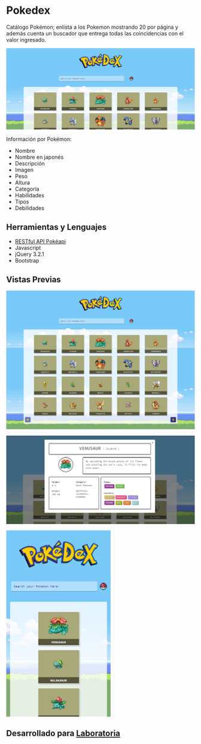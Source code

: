 # Pokedex

Catálogo Pokémon; enlista a los Pokemon mostrando 20 por página y además cuenta un buscador que entrega todas las coincidencias con el valor ingresado.

![pokedex-preview](assets/img/pokedex-cut.png)

Información por Pokémon:
+ Nombre
+ Nombre en japonés
+ Descripción
+ Imagen
+ Peso
+ Altura
+ Categoría
+ Habilidades
+ Tipos
+ Debilidades

## Herramientas y Lenguajes
 + [RESTful API Pokéapi](https://pokeapi.co/)
 + Javascript
 + jQuery 3.2.1
 + Bootstrap

## Vistas Previas
![Pantalla Full](assets/img/full-pokedex.png)

![Búsqueda](assets/img/Pokedex.png)

![Responsive](assets/img/cut-poke-cel.png)

 ## Desarrollado para [Laboratoria](http://www.laboratoria.la/)
